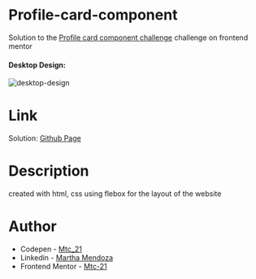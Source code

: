 # Profile-card-component
Solution to the [Profile card component challenge](https://www.frontendmentor.io/challenges/profile-card-component-cfArpWshJ) challenge on frontend mentor
#### Desktop Design:
![desktop-design](https://user-images.githubusercontent.com/71796360/137411582-2e994839-08bd-49b3-aa45-5c585cbba5e3.PNG)
# Link
Solution: [Github Page](https://mtc-21.github.io/Profile-card-component/)
# Description
created with html, css using flebox for the layout of the website 
# Author
- Codepen - [Mtc_21](https://codepen.io/Mtc_21/)
- Linkedin - [Martha Mendoza](https://www.linkedin.com/in/martha-mendoza-398007207/)
- Frontend Mentor - [Mtc-21](https://www.frontendmentor.io/profile/Mtc-21)
